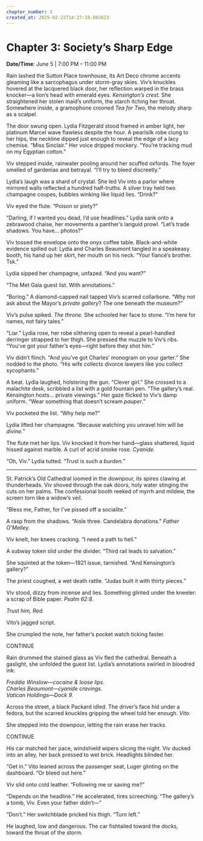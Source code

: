 ```yaml
---
chapter_number: 3
created_at: 2025-02-22T14:27:18.002623
---
```

# Chapter 3: Society’s Sharp Edge  
**Date/Time**: June 5 | 7:00 PM – 11:00 PM  

Rain lashed the Sutton Place townhouse, its Art Deco chrome accents gleaming like a sarcophagus under storm-gray skies. Viv’s knuckles hovered at the lacquered black door, her reflection warped in the brass knocker—a lion’s head with emerald eyes. *Kensington’s crest.* She straightened her stolen maid’s uniform, the starch itching her throat. Somewhere inside, a gramophone crooned *Tea for Two*, the melody sharp as a scalpel.  

The door swung open. Lydia Fitzgerald stood framed in amber light, her platinum Marcel wave flawless despite the hour. A pearlsilk robe clung to her hips, the neckline dipped just enough to reveal the edge of a lacy chemise. “Miss Sinclair.” Her voice dripped mockery. “You’re tracking mud on my Egyptian cotton.”  

Viv stepped inside, rainwater pooling around her scuffed oxfords. The foyer smelled of gardenias and betrayal. “I’ll try to bleed discreetly.”  

Lydia’s laugh was a shard of crystal. She led Viv into a parlor where mirrored walls reflected a hundred half-truths. A silver tray held two champagne coupes, bubbles winking like liquid lies. “Drink?”  

Viv eyed the flute. “Poison or piety?”  

“Darling, if I wanted you dead, I’d use headlines.” Lydia sank onto a zebrawood chaise, her movements a panther’s languid prowl. “Let’s trade shadows. You have… photos?”  

Viv tossed the envelope onto the onyx coffee table. Black-and-white evidence spilled out: Lydia and Charles Beaumont tangled in a speakeasy booth, his hand up her skirt, her mouth on his neck. “Your fiancé’s brother. Tsk.”  

Lydia sipped her champagne, unfazed. “And you want?”  

“The Met Gala guest list. With annotations.”  

“Boring.” A diamond-capped nail tapped Viv’s scarred collarbone. “Why not ask about the Mayor’s *private gallery*? The one beneath the museum?”  

Viv’s pulse spiked. *The throne.* She schooled her face to stone. “I’m here for names, not fairy tales.”  

“Liar.” Lydia rose, her robe slithering open to reveal a pearl-handled derringer strapped to her thigh. She pressed the muzzle to Viv’s ribs. “You’ve got your father’s eyes—right before they shot him.”  

Viv didn’t flinch. “And you’ve got Charles’ monogram on your garter.” She nodded to the photo. “His wife collects divorce lawyers like you collect sycophants.”  

A beat. Lydia laughed, holstering the gun. “Clever girl.” She crossed to a malachite desk, scribbled a list with a gold fountain pen. “The gallery’s real. Kensington hosts… private viewings.” Her gaze flicked to Viv’s damp uniform. “Wear something that doesn’t scream *pauper*.”  

Viv pocketed the list. “Why help me?”  

Lydia lifted her champagne. “Because watching you unravel him will be *divine.*”  

The flute met her lips. Viv knocked it from her hand—glass shattered, liquid hissed against marble. A curl of acrid smoke rose. *Cyanide.*  

“Oh, Viv.” Lydia tutted. “Trust is such a *burden.*”  

---  

St. Patrick’s Old Cathedral loomed in the downpour, its spires clawing at thunderheads. Viv shoved through the oak doors, holy water stinging the cuts on her palms. The confessional booth reeked of myrrh and mildew, the screen torn like a widow’s veil.  

“Bless me, Father, for I’ve pissed off a socialite.”  

A rasp from the shadows. “Aisle three. Candelabra donations.” *Father O’Malley.*  

Viv knelt, her knees cracking. “I need a path to hell.”  

A subway token slid under the divider. “Third rail leads to salvation.”  

She squinted at the token—1921 issue, tarnished. “And Kensington’s gallery?”  

The priest coughed, a wet death rattle. “Judas built it with thirty pieces.”  

Viv stood, dizzy from incense and lies. Something glinted under the kneeler: a scrap of Bible paper. *Psalm 62:8.*  

*Trust him, Red.*  

Vito’s jagged script.  

She crumpled the note, her father’s pocket watch ticking faster.  

CONTINUE  

Rain drummed the stained glass as Viv fled the cathedral. Beneath a gaslight, she unfolded the guest list. Lydia’s annotations swirled in bloodred ink:  

*Freddie Winslow—cocaine & loose lips.*  
*Charles Beaumont—cyanide cravings.*  
*Vatican Holdings—Dock 9.*  

Across the street, a black Packard idled. The driver’s face hid under a fedora, but the scarred knuckles gripping the wheel told her enough. *Vito.*  

She stepped into the downpour, letting the rain erase her tracks.  

CONTINUE  

His car matched her pace, windshield wipers slicing the night. Viv ducked into an alley, her back pressed to wet brick. Headlights blinded her.  

“Get in.” Vito leaned across the passenger seat, Luger glinting on the dashboard. “Or bleed out here.”  

Viv slid onto cold leather. “Following me or saving me?”  

“Depends on the headline.” He accelerated, tires screeching. “The gallery’s a tomb, Viv. Even your father didn’t—”  

“Don’t.” Her switchblade pricked his thigh. “Turn left.”  

He laughed, low and dangerous. The car fishtailed toward the docks, toward the throat of the storm.